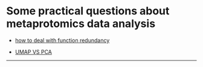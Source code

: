 
# Some practical questions about metaprotomics data analysis

* [how to deal with function redundancy](https://ningzhibin.github.io/Practical_questions_in_metaproteomics/how_to_deal_with_function_redundancy.html)

* [UMAP VS PCA](https://ningzhibin.github.io/Practical_questions_in_metaproteomics/umap_dimention_reduction_demo.html)



****
